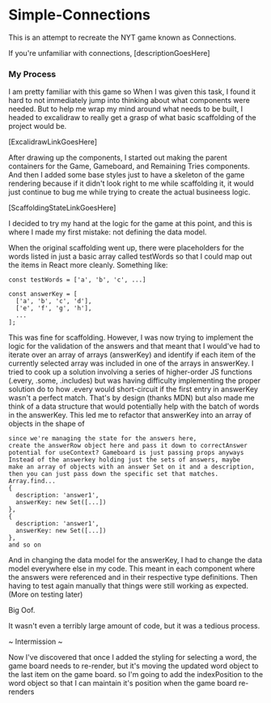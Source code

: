 # Simple-Connections

This is an attempt to recreate the NYT game known as Connections. 

If you're unfamiliar with connections,
[descriptionGoesHere]


### My Process

I am pretty familiar with this game so 
When I was given this task, I found it hard to not immediately jump into thinking about what components were needed. But to help me wrap my mind around what needs to be built, I headed to excalidraw to really get a grasp of what basic scaffolding of the project would be.

[ExcalidrawLinkGoesHere]

After drawing up the components, I started out making the parent containers for the Game, Gameboard, and Remaining Tries components. And then I added some base styles just to have a skeleton of the game rendering because if it didn't look right to me while scaffolding it, it would just continue to bug me while trying to create the actual busineess logic. 

[ScaffoldingStateLinkGoesHere]

I decided to try my hand at the logic for the game at this point, and this is where I made my first mistake: not defining the data model. 

When the original scaffolding went up, there were placeholders for the words listed in just a basic array called testWords so that I could map out the items in React more cleanly. Something like:

```
const testWords = ['a', 'b', 'c', ...]

const answerKey = [
  ['a', 'b', 'c', 'd'],
  ['e', 'f', 'g', 'h'],
  ...
];
```

This was fine for scaffolding. However, I was now trying to implement the logic for the validation of the answers and that meant that I would've had to iterate over an array of arrays (answerKey) and identify if each item of the currently selected array was included in one of the arrays in answerKey. I tried to cook up a solution involving a series of higher-order JS functions (.every, .some, .includes) but was having difficulty implementing the proper solution do to how .every would short-circuit if the first entry in answerKey wasn't a perfect match. That's by design (thanks MDN) but also made me think of a data structure that would potentially help with the batch of words in the answerKey. This led me to refactor that answerKey into an array of objects in the shape of 

```
since we're managing the state for the answers here,
create the answerRow object here and pass it down to correctAnswer
potential for useContext? Gameboard is just passing props anyways
Instead of the answerkey holding just the sets of answers, maybe 
make an array of objects with an answer Set on it and a description,
then you can just pass down the specific set that matches. Array.find...
{
  description: 'answer1',
  answerKey: new Set([...])
},
{
  description: 'answer1',
  answerKey: new Set([...])
}, 
and so on
```

And in changing the data model for the answerKey, I had to change the data model everywhere else in my code. This meant in each component where the answers were referenced and in their respective type definitions. Then having to test again manually that things were still working as expected. (More on testing later)

Big Oof. 

It wasn't even a terribly large amount of code, but it was a tedious process. 

~ Intermission ~

Now I've discovered that once I added the styling for selecting a word, the game board needs to re-render, but it's moving the updated word object to the last item on the game board. so I'm going to add the indexPosition to the word object so that I can maintain it's position when the game board re-renders